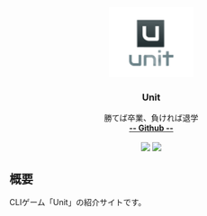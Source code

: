 <p align="center">
    <img src="./img/logo.png" width="150">
</p>

<h3 align="center">Unit</h3>

<p align="center">
  勝てば卒業、負ければ退学
  <br>
  <a href="https://github.com/IceSword8492/unit"><strong>-- Github --</strong></a>
  <br>
  <br>
  <img src="https://img.shields.io/badge/status-stable-brightgreen.svg" />
  <img src="https://img.shields.io/badge/version-1.0.0-brightgreen.svg" />
</p>

## 概要


CLIゲーム「Unit」の紹介サイトです。